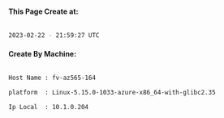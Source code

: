 
   
#### This Page Create at:

```bash

2023-02-22 - 21:59:27 UTC

```

#### Create By Machine:

```bash

Host Name : fv-az565-164

platform  : Linux-5.15.0-1033-azure-x86_64-with-glibc2.35

Ip Local  : 10.1.0.204

```

